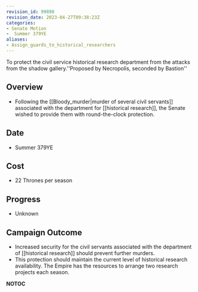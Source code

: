 ```yaml
---
revision_id: 99898
revision_date: 2023-04-27T09:38:23Z
categories:
- Senate Motion
-  Summer 379YE
aliases:
- Assign_guards_to_historical_researchers
---
```



To protect the civil service historical research department from the attacks from the shadow gallery.''Proposed by Necropolis, seconded by Bastion''

## Overview
* Following the [[Bloody_murder|murder of several civil servants]] associated with the department for [[historical research]], the Senate wished to provide them with round-the-clock protection.

## Date
* Summer 379YE

## Cost
* 22 Thrones per season

## Progress
* Unknown
## Campaign Outcome
* Increased security for the civil servants associated with the department of [[historical research]] should prevent further murders.
* This protection should maintain the current level of historical research availability. The Empire has the resources to arrange two research projects each season.



__NOTOC__